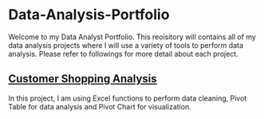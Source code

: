 # Data-Analysis-Portfolio
Welcome to my Data Analyst Portfolio. This reoisitory will contains all of my data analysis projects where I will use a variety of tools to perform data analysis.
Please refer to followings for more detail about each project.

## <a href = "https://github.com/tientran04/Data-Analysis-Portfolio/blob/main/Data%20Analysis%20in%20Excel/Customer_shopping.xlsx">Customer Shopping Analysis</a>
In this project, I am using Excel functions to perform data cleaning, Pivot Table for data analysis and Pivot Chart for visualization.
